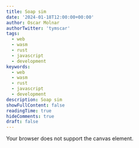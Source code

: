 ```yaml
---
title: Soap sim
date: '2024-01-18T12:00:00+00:00'
author: Oscar Molnar
authorTwitter: 'tymscar'
tags:
  - web
  - wasm
  - rust
  - javascript
  - development
keywords:
  - web
  - wasm
  - rust
  - javascript
  - development
description: Soap sim
showFullContent: false
readingTime: true
hideComments: true
draft: false
---
```


<script src="/soap-sim/index.js"></script>
<div id="canvas-container">
    <canvas id="myCanvas" width="400" height="400">
        Your browser does not support the canvas element.
    </canvas>
</div>